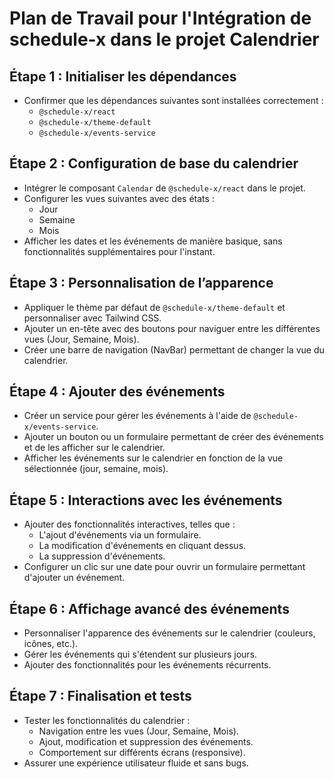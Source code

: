 
# Plan de Travail pour l'Intégration de schedule-x dans le projet Calendrier

## Étape 1 : Initialiser les dépendances
- Confirmer que les dépendances suivantes sont installées correctement :
  - `@schedule-x/react`
  - `@schedule-x/theme-default`
  - `@schedule-x/events-service`

## Étape 2 : Configuration de base du calendrier
- Intégrer le composant `Calendar` de `@schedule-x/react` dans le projet.
- Configurer les vues suivantes avec des états :
  - Jour
  - Semaine
  - Mois
- Afficher les dates et les événements de manière basique, sans fonctionnalités supplémentaires pour l'instant.

## Étape 3 : Personnalisation de l’apparence
- Appliquer le thème par défaut de `@schedule-x/theme-default` et personnaliser avec Tailwind CSS.
- Ajouter un en-tête avec des boutons pour naviguer entre les différentes vues (Jour, Semaine, Mois).
- Créer une barre de navigation (NavBar) permettant de changer la vue du calendrier.

## Étape 4 : Ajouter des événements
- Créer un service pour gérer les événements à l'aide de `@schedule-x/events-service`.
- Ajouter un bouton ou un formulaire permettant de créer des événements et de les afficher sur le calendrier.
- Afficher les événements sur le calendrier en fonction de la vue sélectionnée (jour, semaine, mois).

## Étape 5 : Interactions avec les événements
- Ajouter des fonctionnalités interactives, telles que :
  - L'ajout d'événements via un formulaire.
  - La modification d'événements en cliquant dessus.
  - La suppression d'événements.
- Configurer un clic sur une date pour ouvrir un formulaire permettant d'ajouter un événement.

## Étape 6 : Affichage avancé des événements
- Personnaliser l'apparence des événements sur le calendrier (couleurs, icônes, etc.).
- Gérer les événements qui s'étendent sur plusieurs jours.
- Ajouter des fonctionnalités pour les événements récurrents.

## Étape 7 : Finalisation et tests
- Tester les fonctionnalités du calendrier :
  - Navigation entre les vues (Jour, Semaine, Mois).
  - Ajout, modification et suppression des événements.
  - Comportement sur différents écrans (responsive).
- Assurer une expérience utilisateur fluide et sans bugs.
